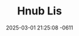 ---
layout: cast
date: 2025-03-01 21:25:08 -0611
categories: actor

# Site Attributes
title: "Hnub Lis"
permalink: "/cast/Hnub_Lis"

# Actor/Actress Attributes
thumbnail: "/assets/cast_thumbnails/Hnub Lis.jpeg"
---
